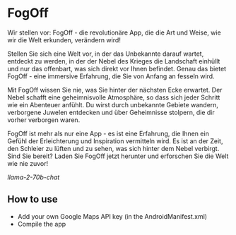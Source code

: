 # FogOff

Wir stellen vor: FogOff - die revolutionäre App, die die Art und Weise, wie wir die Welt erkunden, verändern wird!

Stellen Sie sich eine Welt vor, in der das Unbekannte darauf wartet, entdeckt zu werden, in der der Nebel des Krieges die Landschaft einhüllt und nur das offenbart, was sich direkt vor Ihnen befindet. Genau das bietet FogOff - eine immersive Erfahrung, die Sie von Anfang an fesseln wird.

Mit FogOff wissen Sie nie, was Sie hinter der nächsten Ecke erwartet. Der Nebel schafft eine geheimnisvolle Atmosphäre, so dass sich jeder Schritt wie ein Abenteuer anfühlt. Du wirst durch unbekannte Gebiete wandern, verborgene Juwelen entdecken und über Geheimnisse stolpern, die dir vorher verborgen waren.

FogOff ist mehr als nur eine App - es ist eine Erfahrung, die Ihnen ein Gefühl der Erleichterung und Inspiration vermitteln wird. Es ist an der Zeit, den Schleier zu lüften und zu sehen, was sich hinter dem Nebel verbirgt. Sind Sie bereit? Laden Sie FogOff jetzt herunter und erforschen Sie die Welt wie nie zuvor!

*llama-2-70b-chat*


## How to use

- Add your own Google Maps API key (in the AndroidManifest.xml)
- Compile the app
